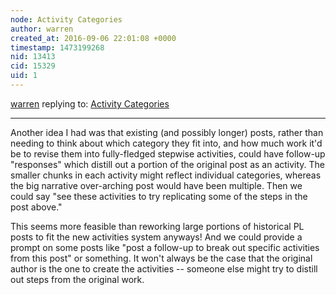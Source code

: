 ```yaml
---
node: Activity Categories
author: warren
created_at: 2016-09-06 22:01:08 +0000
timestamp: 1473199268
nid: 13413
cid: 15329
uid: 1
---
```




[warren](../profile/warren) replying to: [Activity Categories](../notes/gretchengehrke/09-02-2016/activity-categories)

----
Another idea I had was that existing (and possibly longer) posts, rather than needing to think about which category they fit into, and how much work it'd be to revise them into fully-fledged stepwise activities, could have follow-up "responses" which distill out a portion of the original post as an activity. The smaller chunks in each activity might reflect individual categories, whereas the big narrative over-arching post would have been multiple. Then we could say "see these activities to try replicating some of the steps in the post above." 

This seems more feasible than reworking large portions of historical PL posts to fit the new activities system anyways!  And we could provide a prompt on some posts like "post a follow-up to break out specific activities from this post" or something. It won't always be the case that the original author is the one to create the activities -- someone else might try to distill out steps from the original work. 